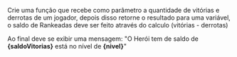 Crie uma função que recebe como parâmetro a quantidade de vitórias e derrotas de um jogador,
depois disso retorne o resultado para uma variável, o saldo de Rankeadas deve ser feito através do calculo (vitórias - derrotas)

Ao final deve se exibir uma mensagem:
"O Herói tem de saldo de **{saldoVitorias}** está no nível de **{nivel}**"
